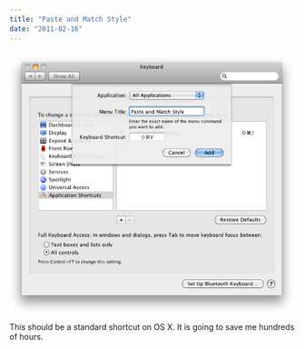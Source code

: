```yaml
---
title: "Paste and Match Style"
date: "2011-02-16"
---
```


[![](/images/paste-match-style.png "paste-match-style")](http://nickdenardis.com/wp-content/uploads/2011/02/paste-match-style.png)

This should be a standard shortcut on OS X. It is going to save me hundreds of hours.
